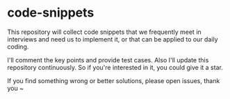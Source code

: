 # code-snippets

This repository will collect code snippets that we frequently meet in interviews and need us to implement it, or that can be applied to our daily coding. 

I'll comment the key points and provide test cases. Also I'll update this repository continuously. So if you're interested in it, you could give it a star.

If you find something wrong or better solutions, please open issues, thank you ~
